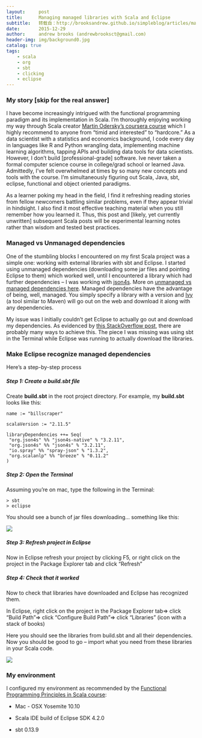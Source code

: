 ```yaml
---
layout:     post
title:      Managing managed libraries with Scala and Eclipse
subtitle:   转载自：http://brooksandrew.github.io/simpleblog/articles/managing-managed-dependencies-with-scala-and-eclipse/
date:       2015-12-29
author:     andrew brooks (andrewbrooksct@gmail.com)
header-img: img/background0.jpg
catalog: true
tags:
    - scala
    - org
    - sbt
    - clicking
    - eclipse
---
```


### My story [skip for the real answer]

I have become increasingly intrigued with the functional programming paradigm and its implementation in Scala. I’m thoroughly enjoying working my way through Scala creator [Martin Odersky’s coursera course](https://www.coursera.org/course/progfun) which I highly recommend to anyone from “timid and interested” to “hardcore.” As a data scientist with a statistics and economics background, I code every day in languages like R and Python wrangling data, implementing machine learning algorithms, tapping APIs and building data tools for data scientists. However, I don’t build [professional-grade] software. Ive never taken a formal computer science course in college/grad school or learned Java. Admittedly, I’ve felt overwhelmed at times by so many new concepts and tools with the course. I’m simultaneously figuring out Scala, Java, sbt, eclipse, functional and object oriented paradigms.

As a learner poking my head in the field, I find it refreshing reading stories from fellow newcomers battling similar problems, even if they appear trivial in hindsight. I also find it most effective teaching material when you still remember how you learned it. Thus, this post and [likely, yet currently unwritten] subsequent Scala posts will be experimental learning notes rather than wisdom and tested best practices.

### Managed vs Unmanaged dependencies

One of the stumbling blocks I encountered on my first Scala project was a simple one: working with external libraries with sbt and Eclipse. I started using unmanaged dependencies (downloading some jar files and pointing Eclipse to them) which worked well, until I encountered a library which had further dependencies – I was working with [json4s](https://github.com/json4s/json4s). More on [unmanaged vs managed dependencies here](http://www.scala-sbt.org/0.13/tutorial/Library-Dependencies.html). Managed dependencies have the advantage of being, well, managed. You simply specify a library with a version and [Ivy](https://ant.apache.org/ivy) (a tool similar to Maven) will go out on the web and download it along with any dependencies.

My issue was I initially couldn’t get Eclipse to actually go out and download my dependencies. As evidenced by [this StackOverflow post](http://stackoverflow.com/questions/9070336/how-to-have-eclipse-recognize-dependencies-from-sbt), there are probably many ways to achieve this. The piece I was missing was using sbt in the Terminal while Eclipse was running to actually download the libraries.

### Make Eclipse recognize managed dependencies

Here’s a step-by-step process

##### Step 1: Create a build.sbt file

Create **build.sbt** in the root project directory. For example, my **build.sbt** looks like this:

```
name := "billscraper"

scalaVersion := "2.11.5"

libraryDependencies ++= Seq( 
 "org.json4s" %% "json4s-native" % "3.2.11",
 "org.json4s" %% "json4s" % "3.2.11",
 "io.spray" %% "spray-json" % "1.3.2",
 "org.scalanlp" %% "breeze" % "0.11.2"
)
```

##### Step 2: Open the Terminal

Assuming you’re on mac, type the following in the Terminal:

```
> sbt
> eclipse
```

You should see a bunch of jar files downloading… something like this:

[![](https://farm2.staticflickr.com/1535/24025973066_8bcbcbdda5.jpg)
](https://farm2.staticflickr.com/1535/24025973066_8bcbcbdda5.jpg)

##### Step 3: Refresh project in Eclipse

Now in Eclipse refresh your project by clicking F5, or right click on the project in the Package Explorer tab and click “Refresh”

##### Step 4: Check that it worked

Now to check that libraries have downloaded and Eclipse has recognized them.

In Eclipse, right click on the project in the Package Explorer tab=> click “Build Path”=> click “Configure Build Path”=> click “Libraries” (icon with a stack of books)

Here you should see the libraries from build.sbt and all their dependencies. Now you should be good to go – import what you need from these libraries in your Scala code.

[![](https://farm2.staticflickr.com/1689/23944025972_bcf7686627_b.jpg)
](https://farm2.staticflickr.com/1689/23944025972_bcf7686627_b.jpg)

### My environment

I configured my environment as recommended by the [Functional Programming Principles in Scala course](https://www.coursera.org/course/progfun):

- Mac - OSX Yosemite 10.10

- Scala IDE build of Eclipse SDK 4.2.0

- sbt 0.13.9

